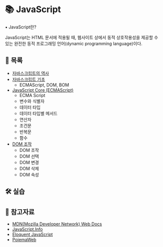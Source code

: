 # 📚 JavaScript

▪ JavaScript란?

JavaScript는 HTML 문서에 적용될 때, 웹사이트 상에서 동적 상호작용성을 제공할 수 있는 완전한 동적 프로그래밍 언어(dynamic programming language)이다.




## 📃 목록

- [자바스크립트의 역사](https://github.com/hyejinny97/TIL/blob/master/JavaScript/history.md)
- [자바스크립트 기초](https://github.com/hyejinny97/TIL/blob/master/JavaScript/base.md)
  - ECMAScript, DOM, BOM
- [JavaScript Core (ECMAScript)](https://github.com/hyejinny97/TIL/blob/master/JavaScript/ecma_script.md)
  - ECMA Script
  - 변수와 식별자
  - 데이터 타입
  - 데이터 타입별 메서드
  - 연산자
  - 조건문
  - 반복문
  - 함수
- [DOM 조작](https://github.com/hyejinny97/TIL/blob/master/JavaScript/dom.md)
  - DOM 조작
  - DOM 선택
  - DOM 변경
  - DOM 삭제
  - DOM 속성


## 🛠 실습




## 🔎 참고자료
- [MDN(Mozilla Developer Network) Web Docs](https://developer.mozilla.org/ko/)
- [JavaScript.Info](https://ko.javascript.info/)
- [Eloquent JavaScript](https://eloquentjavascript.net/)
- [PoiemaWeb](https://poiemaweb.com/)